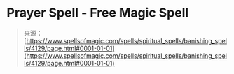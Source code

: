 <!--yml

category: 未分类

date: 2024-06-12 18:37:51

-->

# Prayer Spell - Free Magic Spell

> 来源：[https://www.spellsofmagic.com/spells/spiritual_spells/banishing_spells/4129/page.html#0001-01-01](https://www.spellsofmagic.com/spells/spiritual_spells/banishing_spells/4129/page.html#0001-01-01)
